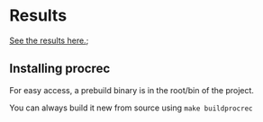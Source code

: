 # Results

[See the results here.](./results/readme.md);

## Installing procrec

For easy access, a prebuild binary is in the root/bin of the project.

You can always build it new from source using `make buildprocrec`


